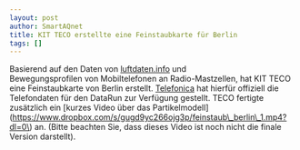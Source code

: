 ```yaml
---
layout: post
author: SmartAQnet
title: KIT TECO erstellte eine Feinstaubkarte für Berlin
tags: []
---
```

Basierend auf den Daten von [luftdaten.info](https://luftdaten.info/) und  
Bewegungsprofilen von Mobiltelefonen an Radio-Mastzellen, hat KIT TECO eine Feinstaubkarte von Berlin erstellt. [Telefonica](https://www.telefonica.de/) hat hierfür offiziell die Telefondaten für den DataRun zur Verfügung gestellt. TECO fertigte zusätzlich ein [kurzes Video über das Partikelmodell](https://www.dropbox.com/s/gugd9yc266ojg3p/feinstaub\_berlin\_1.mp4?dl=0\) an. 
(Bitte beachten Sie, dass dieses Video ist noch nicht die finale Version darstellt).
